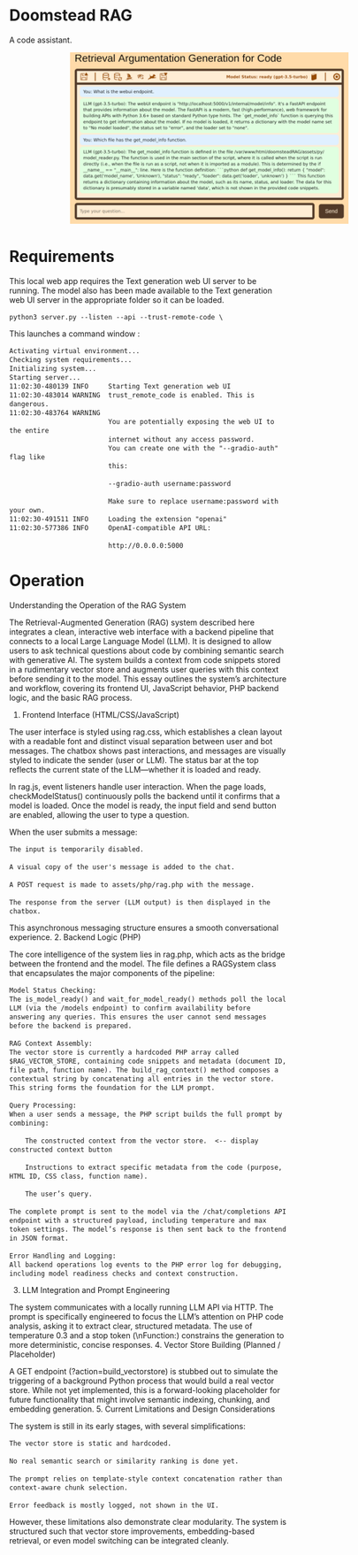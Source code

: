 # Doomstead RAG
A code assistant.

<img src="assets/img/bg/gui.png" alt="RAG GUI" width="800" style="margin-left: 110px;">

# Requirements

This local web app requires the Text generation web UI server to be running.  The model also has been made available to the Text generation web UI server in the appropriate folder so it can be loaded. 

    python3 server.py --listen --api --trust-remote-code \

This launches a command window :

    Activating virtual environment...
    Checking system requirements...
    Initializing system...
    Starting server...
    11:02:30-480139 INFO     Starting Text generation web UI                        
    11:02:30-483014 WARNING  trust_remote_code is enabled. This is dangerous.       
    11:02:30-483764 WARNING                                                         
                             You are potentially exposing the web UI to the entire  
                             internet without any access password.                  
                             You can create one with the "--gradio-auth" flag like  
                             this:                                                  
                                                                                
                             --gradio-auth username:password                        
                                                                                
                             Make sure to replace username:password with your own.  
    11:02:30-491511 INFO     Loading the extension "openai"                         
    11:02:30-577386 INFO     OpenAI-compatible API URL:                             
                                                                                
                             http://0.0.0.0:5000  

# Operation

Understanding the Operation of the RAG System

The Retrieval-Augmented Generation (RAG) system described here integrates a clean, interactive web interface with a backend pipeline that connects to a local Large Language Model (LLM). It is designed to allow users to ask technical questions about code by combining semantic search with generative AI. The system builds a context from code snippets stored in a rudimentary vector store and augments user queries with this context before sending it to the model. This essay outlines the system’s architecture and workflow, covering its frontend UI, JavaScript behavior, PHP backend logic, and the basic RAG process.
1. Frontend Interface (HTML/CSS/JavaScript)

The user interface is styled using rag.css, which establishes a clean layout with a readable font and distinct visual separation between user and bot messages. The chatbox shows past interactions, and messages are visually styled to indicate the sender (user or LLM). The status bar at the top reflects the current state of the LLM—whether it is loaded and ready.

In rag.js, event listeners handle user interaction. When the page loads, checkModelStatus() continuously polls the backend until it confirms that a model is loaded. Once the model is ready, the input field and send button are enabled, allowing the user to type a question.

When the user submits a message:

    The input is temporarily disabled.

    A visual copy of the user's message is added to the chat.

    A POST request is made to assets/php/rag.php with the message.

    The response from the server (LLM output) is then displayed in the chatbox.

This asynchronous messaging structure ensures a smooth conversational experience.
2. Backend Logic (PHP)

The core intelligence of the system lies in rag.php, which acts as the bridge between the frontend and the model. The file defines a RAGSystem class that encapsulates the major components of the pipeline:

    Model Status Checking:
    The is_model_ready() and wait_for_model_ready() methods poll the local LLM (via the /models endpoint) to confirm availability before answering any queries. This ensures the user cannot send messages before the backend is prepared.

    RAG Context Assembly:
    The vector store is currently a hardcoded PHP array called $RAG_VECTOR_STORE, containing code snippets and metadata (document ID, file path, function name). The build_rag_context() method composes a contextual string by concatenating all entries in the vector store. This string forms the foundation for the LLM prompt.

    Query Processing:
    When a user sends a message, the PHP script builds the full prompt by combining:

        The constructed context from the vector store.  <-- display constructed context button

        Instructions to extract specific metadata from the code (purpose, HTML ID, CSS class, function name).

        The user’s query.

    The complete prompt is sent to the model via the /chat/completions API endpoint with a structured payload, including temperature and max token settings. The model’s response is then sent back to the frontend in JSON format.

    Error Handling and Logging:
    All backend operations log events to the PHP error log for debugging, including model readiness checks and context construction.

3. LLM Integration and Prompt Engineering

The system communicates with a locally running LLM API via HTTP. The prompt is specifically engineered to focus the LLM’s attention on PHP code analysis, asking it to extract clear, structured metadata. The use of temperature 0.3 and a stop token (\nFunction:) constrains the generation to more deterministic, concise responses.
4. Vector Store Building (Planned / Placeholder)

A GET endpoint (?action=build_vectorstore) is stubbed out to simulate the triggering of a background Python process that would build a real vector store. While not yet implemented, this is a forward-looking placeholder for future functionality that might involve semantic indexing, chunking, and embedding generation.
5. Current Limitations and Design Considerations

The system is still in its early stages, with several simplifications:

    The vector store is static and hardcoded.

    No real semantic search or similarity ranking is done yet.

    The prompt relies on template-style context concatenation rather than context-aware chunk selection.

    Error feedback is mostly logged, not shown in the UI.

However, these limitations also demonstrate clear modularity. The system is structured such that vector store improvements, embedding-based retrieval, or even model switching can be integrated cleanly.

